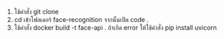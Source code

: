 1. ใช้คำสั่ง git clone
2. cd เข้าโฟลเดอร์ face-recognition จากนั้นเปิด code .
3. ใช้คำสั่ง docker build -t face-api .
ถ้าเกิด error ให้ใช้คำสั่ง pip install uvicorn
